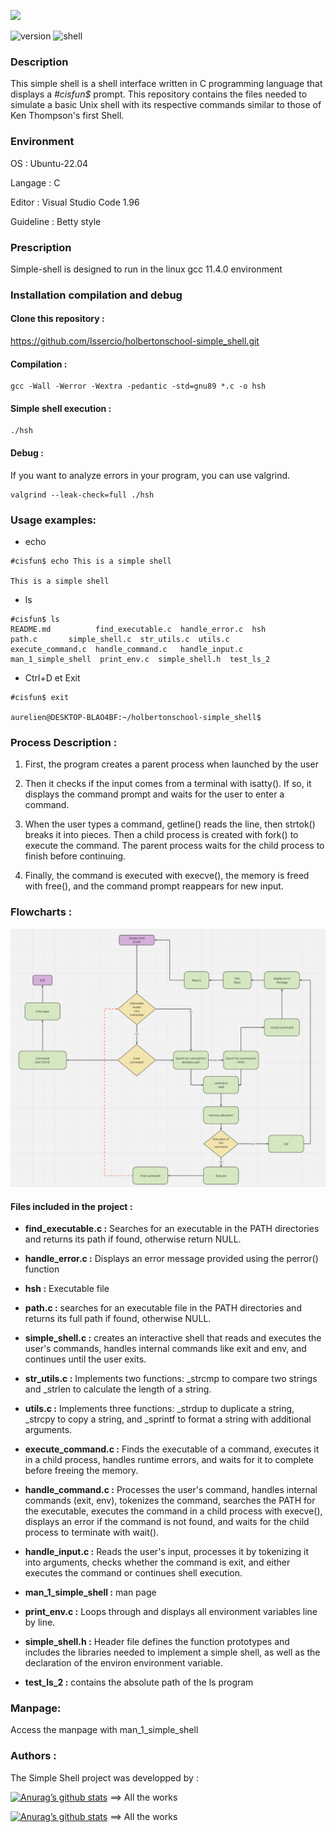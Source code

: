 ![](https://sctechit.files.wordpress.com/2019/11/2508a-main-qimg-f129bd338e0940e14bbbc130fe833e83-c.jpeg?w=960&h=1280&crop=1)


![version](https://img.shields.io/badge/version-0.0.1-red)
![shell](https://img.shields.io/badge/Inspected-green)

### Description 

This simple shell is a shell interface written in C programming language that displays a *#cisfun$* prompt. This repository contains the files needed to simulate a basic Unix shell with its respective commands similar to those of Ken Thompson's first Shell.

### Environment 

OS : Ubuntu-22.04 

Langage : C

Editor : Visual Studio Code 1.96

Guideline : Betty style

### Prescription

Simple-shell is designed to run in the linux gcc 11.4.0 environment

### Installation compilation and debug 


#### Clone this repository :
https://github.com/Issercio/holbertonschool-simple_shell.git

#### Compilation : 
```
gcc -Wall -Werror -Wextra -pedantic -std=gnu89 *.c -o hsh
```
#### Simple shell execution :
```
./hsh
```
#### Debug :

If you want to analyze errors in your program, you can use valgrind.
```
valgrind --leak-check=full ./hsh
```
### Usage examples:

* echo
```
#cisfun$ echo This is a simple shell 

This is a simple shell
```
* ls

```
#cisfun$ ls
README.md          find_executable.c  handle_error.c  hsh                 path.c       simple_shell.c  str_utils.c  utils.c
execute_command.c  handle_command.c   handle_input.c  man_1_simple_shell  print_env.c  simple_shell.h  test_ls_2 
``` 


* Ctrl+D et Exit
```
#cisfun$ exit

aurelien@DESKTOP-BLAO4BF:~/holbertonschool-simple_shell$
```

### Process Description :

1) First, the program creates a parent process when launched by the user

2) Then it checks if the input comes from a terminal with isatty(). If so, it displays the command prompt and waits for the user to enter a command.

3) When the user types a command, getline() reads the line, then strtok() breaks it into pieces. Then a child process is created with fork() to execute the command. The parent process waits for the child process to finish before continuing.

4) Finally, the command is executed with execve(), the memory is freed with free(), and the command prompt reappears for new input.

### Flowcharts :

![Flowcharts](./Simple_shell.png)

#### Files included in the project :

- **find_executable.c :** Searches for an executable in the PATH directories and returns its path if found, otherwise return NULL.

- **handle_error.c :** Displays an error message provided using the perror() function

- **hsh :** Executable file

- **path.c :** searches for an executable file in the PATH directories and returns its full path if found, otherwise NULL.

- **simple_shell.c :** creates an interactive shell that reads and executes the user's commands, handles internal commands like exit and env, and continues until the user exits.

- **str_utils.c :** Implements two functions: _strcmp to compare two strings and _strlen to calculate the length of a string.

- **utils.c :** Implements three functions: _strdup to duplicate a string, _strcpy to copy a string, and _sprintf to format a string with additional arguments.

- **execute_command.c :** Finds the executable of a command, executes it in a child process, handles runtime errors, and waits for it to complete before freeing the memory.

- **handle_command.c :** Processes the user's command, handles internal commands (exit, env), tokenizes the command, searches the PATH for the executable, executes the command in a child process with execve(), displays an error if the command is not found, and waits for the child process to terminate with wait().

- **handle_input.c :** Reads the user's input, processes it by tokenizing it into arguments, checks whether the command is exit, and either executes the command or continues shell execution.

- **man_1_simple_shell :** man page

- **print_env.c :** Loops through and displays all environment variables line by line.

- **simple_shell.h :** Header file defines the function prototypes and includes the libraries needed to implement a simple shell, as well as the declaration of the environ environment variable.

- **test_ls_2 :** contains the absolute path of the ls program

### Manpage:

Access the manpage with man_1_simple_shell

### Authors :

The Simple Shell project was developped by :



[![Anurag’s github stats](https://github-readme-stats.vercel.app/api?username=Aurelien292)](https://github.com/Aurelien292) ==> All the works


[![Anurag’s github stats](https://github-readme-stats.vercel.app/api?username=Issercio)](https://github.com/Issercio) ==> All the works




